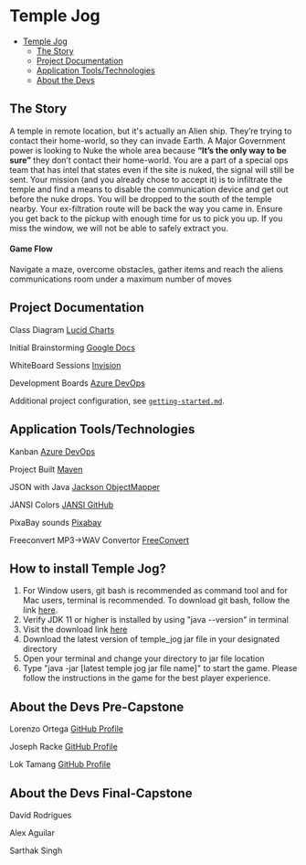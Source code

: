 # Temple Jog

- [Temple Jog](#temple-jog)
  - [The Story](#the-story)
  - [Project Documentation](#project-documentation)
  - [Application Tools/Technologies](#application-toolstechnologies)
  - [About the Devs](#about-the-devs)

## The Story

A temple in remote location, but it's actually an Alien ship. They’re trying to contact their home-world, so they can invade Earth. A Major Government power is looking to Nuke the whole area because **“It’s the only way to be sure”** they don’t contact their home-world. You are a part of a special ops team that has intel that states even if the site is nuked, the signal will still be sent. Your mission (and you already chose to accept it) is to infiltrate the temple and find a means to disable the communication device and get out before the nuke drops. You will be dropped to the south of the temple nearby. Your ex-filtration route will be back the way you came in. Ensure you get back to the pickup with enough time for us to pick you up. If you miss the window, we will not be able to safely extract you.

#### Game Flow

Navigate a maze, overcome obstacles, gather items and reach the aliens communications room under a maximum number of moves

## Project Documentation

Class Diagram [Lucid Charts](https://lucid.app/lucidchart/1ca444df-4f31-4d88-9c7c-021b4b64a647/edit?invitationId=inv_757885bf-8b84-45a5-b33a-8cdad57b7558&page=0_0#)

Initial Brainstorming [Google Docs](https://docs.google.com/document/d/1-h6rQ25jrHEC-vn2mYemIXingh-lgqCBdoXjqgdsZ3U/edit)

WhiteBoard Sessions [Invision](https://tlgtemplejog.invisionapp.com/freehand/TempleJog-Cant8RWJG)

Development Boards [Azure DevOps](https://dev.azure.com/2210SDI10/Temple%20Jog)

Additional project configuration, see [`getting-started.md`](getting-started.md).

## Application Tools/Technologies

Kanban [Azure DevOps](https://dev.azure.com)

Project Built [Maven](https://maven.apache.org/what-is-maven.html)

JSON with Java [Jackson ObjectMapper](https://jenkov.com/tutorials/java-json/jackson-objectmapper.html#jackson-tree-model-example)

JANSI Colors [JANSI GitHub](https://fusesource.github.io/jansi/)

PixaBay sounds [Pixabay](http://www.pixabay.com/)

Freeconvert MP3->WAV Convertor [FreeConvert](https://www.freeconvert.com/)

## How to install Temple Jog?
1. For Window users, git bash is recommended as command tool and for Mac users, terminal is recommended. To download git bash, follow the link [here](https://gitforwindows.org/). 
2. Verify JDK 11 or higher is installed by using "java --version" in terminal 
3. Visit the download link [here](https://github.com/tlg-22-10-sde-10/temple-jog/releases)
4. Download the latest version of temple_jog jar file in your designated directory
5. Open your terminal and change your directory to jar file location
6. Type "java -jar [latest temple jog jar file name]" to start the game. Please follow the instructions in the game for the best player experience.

## About the Devs Pre-Capstone

Lorenzo Ortega [GitHub Profile](https://github.com/antoni909)

Joseph Racke [GitHub Profile](https://github.com/JMRacke)

Lok Tamang [GitHub Profile](https://github.com/loktama21)

## About the Devs Final-Capstone

David Rodrigues

Alex Aguilar 

Sarthak Singh